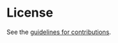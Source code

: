 # License

See the
[guidelines for contributions](https://github.com/ietf-wg-webtrans/draft-webtransport-http2/blob/main/CONTRIBUTING.md).
